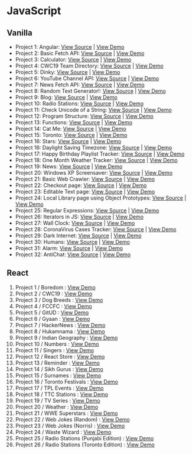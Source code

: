 # JavaScript

## Vanilla

- Project 1: Angular: [View Source](https://github.com/tpkahlon/javascript) | [View Demo](https://elegant-mccarthy-ef40e6.netlify.com/#!/)
- Project 2: Basic Fetch API: [View Source](https://github.com/tpkahlon/javascript) | [View Demo](https://tpkahlon.github.io/javascript/basic-fetch-api)
- Project 3: Calculator: [View Source](https://github.com/tpkahlon/javascript) | [View Demo](https://tpkahlon.github.io/javascript/calculator)
- Project 4: CWC19 Team Directory: [View Source](https://github.com/tpkahlon/javascript) | [View Demo](https://upbeat-golick-be5f11.netlify.com/#!/)
- Project 5: Dinky: [View Source](https://github.com/tpkahlon/javascript) | [View Demo](https://tpkahlon.github.io/javascript/dinky)
- Project 6: YouTube Channel API: [View Source](https://github.com/tpkahlon/javascript) | [View Demo](https://tpkahlon.github.io/javascript/jaanmahal-vlogs)
- Project 7: News Fetch API: [View Source](https://github.com/tpkahlon/javascript) | [View Demo](https://tpkahlon.github.io/javascript/news-fetch-api)
- Project 8: Random Text Generator!: [View Source](https://github.com/tpkahlon/javascript) | [View Demo](https://tpkahlon.github.io/javascript/random-text-generator)
- Project 9: Blog: [View Source](https://github.com/tpkahlon/javascript) | [View Demo](https://quirky-benz-c762ef.netlify.com/)
- Project 10: Radio Stations: [View Source](https://github.com/tpkahlon/javascript) | [View Demo](https://tpkahlon.github.io/javascript/radio-app)
- Project 11: Check Unicode of a String: [View Source](https://github.com/tpkahlon/javascript) | [View Demo](https://tpkahlon.github.io/javascript/check-unicode)
- Project 12: Program Structure: [View Source](https://github.com/tpkahlon/javascript) | [View Demo](https://tpkahlon.github.io/javascript/program-structure)
- Project 13: Functions: [View Source](https://github.com/tpkahlon/javascript) | [View Demo](https://tpkahlon.github.io/javascript/functions)
- Project 14: Cat Me: [View Source](https://github.com/tpkahlon/javascript) | [View Demo](https://tpkahlon.github.io/javascript/cat-gallery)
- Project 15: Toronto: [View Source](https://github.com/tpkahlon/javascript) | [View Demo](https://tpkahlon.github.io/javascript/toronto)
- Project 16: Stars: [View Source](https://github.com/tpkahlon/javascript) | [View Demo](https://tpkahlon.github.io/javascript/stars)
- Project 16: Daylight Saving Timezone: [View Source](https://github.com/tpkahlon/javascript) | [View Demo](https://tpkahlon.github.io/javascript/1)
- Project 17: Happy Birthday Playlist Tracker: [View Source](https://github.com/tpkahlon/javascript) | [View Demo](https://tpkahlon.github.io/javascript/2)
- Project 18: One Month Weather Tracker: [View Source](https://github.com/tpkahlon/javascript) | [View Demo](https://tpkahlon.github.io/javascript/3)
- Project 19: News: [View Source](https://github.com/tpkahlon/javascript) | [View Demo](https://tpkahlon.github.io/javascript/21)
- Project 20: Windows XP Screensaver: [View Source](https://github.com/tpkahlon/javascript) | [View Demo](https://tpkahlon.github.io/javascript/15)
- Project 21: Basic Web Crawler: [View Source](https://github.com/tpkahlon/javascript) | [View Demo](https://tpkahlon.github.io/javascript/16)
- Project 22: Checkout page: [View Source](https://github.com/tpkahlon/javascript) | [View Demo](https://tpkahlon.github.io/javascript/17)
- Project 23: Editable Text page: [View Source](https://github.com/tpkahlon/javascript) | [View Demo](https://tpkahlon.github.io/javascript/18)
- Project 24: Local Library page using Object Prototypes: [View Source](https://github.com/tpkahlon/javascript) | [View Demo](https://tpkahlon.github.io/javascript/19)
- Project 25: Regular Expressions: [View Source](https://github.com/tpkahlon/javascript) | [View Demo](https://tpkahlon.github.io/javascript/22)
- Project 26: Iterators in JS: [View Source](https://github.com/tpkahlon/javascript) | [View Demo](https://tpkahlon.github.io/javascript/24)
- Project 27: Wall Clock: [View Source](https://github.com/tpkahlon/javascript) | [View Demo](https://tpkahlon.github.io/javascript/25)
- Project 28: CoronaVirus Cases Tracker: [View Source](https://github.com/tpkahlon/javascript) | [View Demo](https://tpkahlon.github.io/javascript/29)
- Project 29: Dark Internet: [View Source](https://github.com/tpkahlon/javascript) | [View Demo](https://tpkahlon.github.io/javascript/26)
- Project 30: Humans: [View Source](https://github.com/tpkahlon/javascript) | [View Demo](https://tpkahlon.github.io/javascript/27A)
- Project 31: Alarm: [View Source](https://github.com/tpkahlon/javascript) | [View Demo](https://tpkahlon.github.io/javascript/23)
- Project 32: AntiChat: [View Source](https://github.com/tpkahlon/javascript) | [View Demo](https://tpkahlon.github.io/javascript/30)

## React

1. Project 1 / Boredom : [View Demo](https://wonderful-swanson-2233c4.netlify.com/)
2. Project 2 / CWC19 : [View Demo](https://youthful-bassi-42a1e5.netlify.com/)
3. Project 3 / Dog Breeds : [View Demo](https://kind-meninsky-ae7cc3.netlify.com/)
4. Project 4 / FCCFC : [View Demo](https://compassionate-dubinsky-2d2555.netlify.com/)
5. Project 5 / GitUD : [View Demo](https://happy-lewin-3ff6a4.netlify.com/)
6. Project 6 / Gyaan : [View Demo](https://dazzling-volhard-b5528e.netlify.com/)
7. Project 7 / HackerNews : [View Demo](https://jovial-fermi-0158b7.netlify.com/)
8. Project 8 / Hukamnama : [View Demo](https://elastic-hodgkin-cc54dc.netlify.com/)
9. Project 9 / Indian Geography : [View Demo](https://amazing-murdock-0805dc.netlify.com/)
10. Project 10 / Numbers : [View Demo](https://blissful-cray-bf15cc.netlify.com/)
11. Project 11 / Singers : [View Demo](https://awesome-shirley-28fade.netlify.com/)
12. Project 12 / React Store : [View Demo](https://stoic-aryabhata-28792d.netlify.com/)
13. Project 13 / Reminder : [View Demo](https://cocky-nightingale-3a6e72.netlify.com/)
14. Project 14 / Sikh Gurus : [View Demo](https://eager-shockley-41b58e.netlify.com/)
15. Project 15 / Surnames : [View Demo](https://sad-heisenberg-f93eac.netlify.com/)
16. Project 16 / Toronto Festivals : [View Demo](https://determined-roentgen-84b6db.netlify.com/)
17. Project 17 / TPL Events : [View Demo](https://keen-babbage-e81c71.netlify.com/)
18. Project 18 / TTC Stations : [View Demo](https://distracted-mestorf-486189.netlify.com/)
19. Project 19 / TV Series : [View Demo](https://quizzical-davinci-670359.netlify.com/)
20. Project 20 / Weather : [View Demo](https://elastic-hodgkin-a00af3.netlify.com/)
21. Project 21 / WWE Superstars : [View Demo](https://flamboyant-euler-c6c228.netlify.com/)
22. Project 22 / Web Jokes (Random) : [View Demo](https://sad-haibt-f5ecd8.netlify.com/)
23. Project 23 / Web Jokes (Norris) : [View Demo](https://cocky-bohr-541c8f.netlify.com/)
24. Project 24 / Waste Wizard : [View Demo](https://peaceful-euclid-06fc35.netlify.com/)
25. Project 25 / Radio Stations (Punjabi Edition) : [View Demo](https://nifty-elion-3c0ba6.netlify.com/)
26. Project 26 / Radio Stations (Toronto Edition) : [View Demo](https://jolly-newton-ec1afa.netlify.com/)
